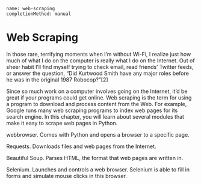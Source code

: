 ```ngMeta
name: web-scraping
completionMethod: manual
```
# Web Scraping
In those rare, terrifying moments when I’m without Wi-Fi, I realize just how much of what I do on the computer is really what I do on the Internet. Out of sheer habit I’ll find myself trying to check email, read friends’ Twitter feeds, or answer the question, “Did Kurtwood Smith have any major roles before he was in the original 1987 Robocop?”[2]

Since so much work on a computer involves going on the Internet, it’d be great if your programs could get online. Web scraping is the term for using a program to download and process content from the Web. For example, Google runs many web scraping programs to index web pages for its search engine. In this chapter, you will learn about several modules that make it easy to scrape web pages in Python.

webbrowser. Comes with Python and opens a browser to a specific page.

Requests. Downloads files and web pages from the Internet.

Beautiful Soup. Parses HTML, the format that web pages are written in.

Selenium. Launches and controls a web browser. Selenium is able to fill in forms and simulate mouse clicks in this browser.